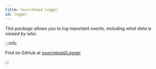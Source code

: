 ```yaml
---
title: Sourcetoad Logger
id: logger
---
```


_This package allows you to log important events, including what data is viewed by who._


:::info

Find on GitHub at [sourcetoad/Logger](https://github.com/sourcetoad/Logger)

:::
